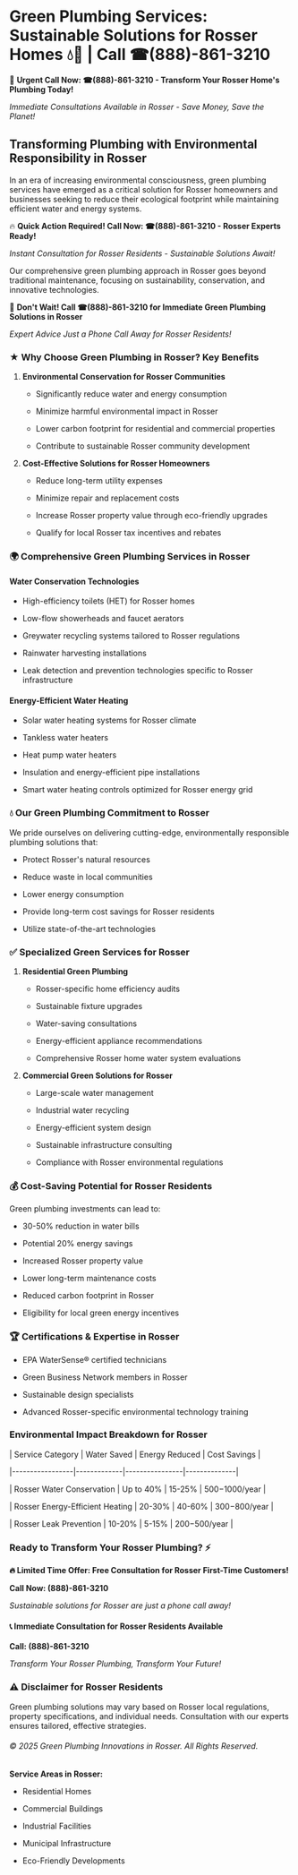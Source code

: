 # Green Plumbing Services: Sustainable Solutions for Rosser Homes 💧🌿 | Call ☎(888)-861-3210

🚨 **Urgent Call Now: ☎(888)-861-3210 - Transform Your Rosser Home's Plumbing Today!**
*Immediate Consultations Available in Rosser - Save Money, Save the Planet!*

## Transforming Plumbing with Environmental Responsibility in Rosser

In an era of increasing environmental consciousness, green plumbing services have emerged as a critical solution for Rosser homeowners and businesses seeking to reduce their ecological footprint while maintaining efficient water and energy systems. 

🔥 **Quick Action Required! Call Now: ☎(888)-861-3210 - Rosser Experts Ready!**
*Instant Consultation for Rosser Residents - Sustainable Solutions Await!*

Our comprehensive green plumbing approach in Rosser goes beyond traditional maintenance, focusing on sustainability, conservation, and innovative technologies.

🚨 **Don't Wait! Call ☎(888)-861-3210 for Immediate Green Plumbing Solutions in Rosser**
*Expert Advice Just a Phone Call Away for Rosser Residents!*

### ★ Why Choose Green Plumbing in Rosser? Key Benefits

1. **Environmental Conservation for Rosser Communities** 
   - Significantly reduce water and energy consumption
   - Minimize harmful environmental impact in Rosser
   - Lower carbon footprint for residential and commercial properties
   - Contribute to sustainable Rosser community development

2. **Cost-Effective Solutions for Rosser Homeowners** 
   - Reduce long-term utility expenses
   - Minimize repair and replacement costs
   - Increase Rosser property value through eco-friendly upgrades
   - Qualify for local Rosser tax incentives and rebates

### 🌍 Comprehensive Green Plumbing Services in Rosser

#### Water Conservation Technologies
- High-efficiency toilets (HET) for Rosser homes
- Low-flow showerheads and faucet aerators
- Greywater recycling systems tailored to Rosser regulations
- Rainwater harvesting installations
- Leak detection and prevention technologies specific to Rosser infrastructure

#### Energy-Efficient Water Heating
- Solar water heating systems for Rosser climate
- Tankless water heaters
- Heat pump water heaters
- Insulation and energy-efficient pipe installations
- Smart water heating controls optimized for Rosser energy grid

### 💧 Our Green Plumbing Commitment to Rosser

We pride ourselves on delivering cutting-edge, environmentally responsible plumbing solutions that:
- Protect Rosser's natural resources
- Reduce waste in local communities
- Lower energy consumption
- Provide long-term cost savings for Rosser residents
- Utilize state-of-the-art technologies

### ✅ Specialized Green Services for Rosser

1. **Residential Green Plumbing**
   - Rosser-specific home efficiency audits
   - Sustainable fixture upgrades
   - Water-saving consultations
   - Energy-efficient appliance recommendations
   - Comprehensive Rosser home water system evaluations

2. **Commercial Green Solutions for Rosser**
   - Large-scale water management
   - Industrial water recycling
   - Energy-efficient system design
   - Sustainable infrastructure consulting
   - Compliance with Rosser environmental regulations

### 💰 Cost-Saving Potential for Rosser Residents

Green plumbing investments can lead to:
- 30-50% reduction in water bills
- Potential 20% energy savings
- Increased Rosser property value
- Lower long-term maintenance costs
- Reduced carbon footprint in Rosser
- Eligibility for local green energy incentives

### 🏆 Certifications & Expertise in Rosser

- EPA WaterSense® certified technicians
- Green Business Network members in Rosser
- Sustainable design specialists
- Advanced Rosser-specific environmental technology training

### Environmental Impact Breakdown for Rosser

| Service Category | Water Saved | Energy Reduced | Cost Savings |
|-----------------|-------------|----------------|--------------|
| Rosser Water Conservation | Up to 40% | 15-25% | $500-$1000/year |
| Rosser Energy-Efficient Heating | 20-30% | 40-60% | $300-$800/year |
| Rosser Leak Prevention | 10-20% | 5-15% | $200-$500/year |

### Ready to Transform Your Rosser Plumbing? ⚡

**🔥 Limited Time Offer: Free Consultation for Rosser First-Time Customers!**

**Call Now: (888)-861-3210**
*Sustainable solutions for Rosser are just a phone call away!*

#### 📞 Immediate Consultation for Rosser Residents Available

**Call: (888)-861-3210**
*Transform Your Rosser Plumbing, Transform Your Future!*

### ⚠️ Disclaimer for Rosser Residents

Green plumbing solutions may vary based on Rosser local regulations, property specifications, and individual needs. Consultation with our experts ensures tailored, effective strategies.

###### © 2025 Green Plumbing Innovations in Rosser. All Rights Reserved.

**Service Areas in Rosser:** 
- Residential Homes
- Commercial Buildings
- Industrial Facilities
- Municipal Infrastructure
- Eco-Friendly Developments